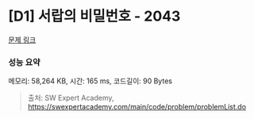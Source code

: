 # [D1] 서랍의 비밀번호 - 2043 

[문제 링크](https://swexpertacademy.com/main/code/problem/problemDetail.do?contestProbId=AV5QJ_8KAx8DFAUq) 

### 성능 요약

메모리: 58,264 KB, 시간: 165 ms, 코드길이: 90 Bytes



> 출처: SW Expert Academy, https://swexpertacademy.com/main/code/problem/problemList.do
